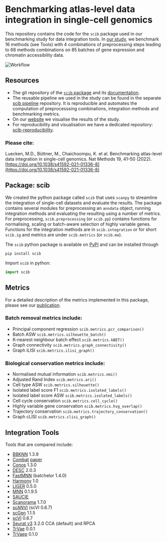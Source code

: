 # Benchmarking atlas-level data integration in single-cell genomics

This repository contains the code for the `scib` package used in our benchmarking study for data integration tools.
In [our study](https://doi.org/10.1038/s41592-021-01336-8), we benchmark 16 methods (see Tools) with 4 combinations of
preprocessing steps leading to 68 methods combinations on 85 batches of gene expression and chromatin accessibility data.

![Workflow](https://raw.githubusercontent.com/theislab/scib/main/figure.png)

## Resources

+ The git repository of the [`scib` package](https://github.com/theislab/scib) and its [documentation](https://scib.readthedocs.io/).
+ The reusable pipeline we used in the study can be found in the
  separate [scib pipeline](https://github.com/theislab/scib-pipeline.git) repository. It is reproducible and automates
  the computation of preprocesssing combinations, integration methods and benchmarking metrics.
+ On our [website](https://theislab.github.io/scib-reproducibility) we visualise the results of the study.
+ For reproducibility and visualisation we have a dedicated
  repository: [scib-reproducibility](https://github.com/theislab/scib-reproducibility).

### Please cite:

Luecken, M.D., Büttner, M., Chaichoompu, K. et al. Benchmarking atlas-level data integration in single-cell genomics.
Nat Methods 19, 41–50 (2022). [https://doi.org/10.1038/s41592-021-01336-8](https://doi.org/10.1038/s41592-021-01336-8)

## Package: scib

We created the python package called `scib` that uses `scanpy` to streamline the integration of single-cell datasets
and evaluate the results.
The package contains several modules for preprocessing an ``anndata`` object, running integration methods and
evaluating the resulting using a number of metrics.
For preprocessing, ``scib.preprocessing`` (or ``scib.pp``) contains functions for normalising, scaling or batch-aware
selection of highly variable genes.
Functions for the integration methods are in ``scib.integration`` or for short ``scib.ig`` and metrics are under
``scib.metrics`` (or ``scib.me``).

The `scib` python package is available on [PyPI](https://pypi.org/) and can be installed through

```
pip install scib
```


Import `scib` in python:

```python
import scib
```

## Metrics

For a detailed description of the metrics implemented in this package, please see
our [publication](https://doi.org/10.1038/s41592-021-01336-8).

### Batch removal metrics include:

- Principal component regression `scib.metrics.pcr_comparison()`
- Batch ASW `scib.metrics.silhouette_batch()`
- K-nearest neighbour batch effect `scib.metrics.kBET()`
- Graph connectivity `scib.metrics.graph_connectivity()`
- Graph iLISI `scib.metrics.ilisi_graph()`

### Biological conservation metrics include:

- Normalised mutual information `scib.metrics.nmi()`
- Adjusted Rand Index `scib.metrics.ari()`
- Cell type ASW `scib.metrics.silhouette()`
- Isolated label score F1 `scib.metrics.isolated_labels()`
- Isolated label score ASW `scib.metrics.isolated_labels()`
- Cell cycle conservation `scib.metrics.cell_cycle()`
- Highly variable gene conservation `scib.metrics.hvg_overlap()`
- Trajectory conservation `scib.metrics.trajectory_conservation()`
- Graph cLISI `scib.metrics.clisi_graph()`

## Integration Tools

Tools that are compared include:

- [BBKNN](https://github.com/Teichlab/bbknn) 1.3.9
- [Combat](https://scanpy.readthedocs.io/en/stable/api/scanpy.pp.combat.html) [paper](https://academic.oup.com/biostatistics/article/8/1/118/252073)
- [Conos](https://github.com/hms-dbmi/conos) 1.3.0
- [DESC](https://github.com/eleozzr/desc) 2.0.3
- [FastMNN](https://bioconductor.org/packages/batchelor/) (batchelor 1.4.0)
- [Harmony](https://github.com/immunogenomics/harmony) 1.0
- [LIGER](https://github.com/MacoskoLab/liger) 0.5.0
- [MNN](https://github.com/chriscainx/mnnpy) 0.1.9.5
- [SAUCIE](https://github.com/KrishnaswamyLab/SAUCIE)
- [Scanorama](https://github.com/brianhie/scanorama) 1.7.0
- [scANVI](https://github.com/chenlingantelope/HarmonizationSCANVI) (scVI 0.6.7)
- [scGen](https://github.com/theislab/scgen) 1.1.5
- [scVI](https://github.com/YosefLab/scVI) 0.6.7
- [Seurat v3](https://github.com/satijalab/seurat) 3.2.0 CCA (default) and RPCA
- [TrVae](https://github.com/theislab/trvae) 0.0.1
- [TrVaep](https://github.com/theislab/trvaep) 0.1.0